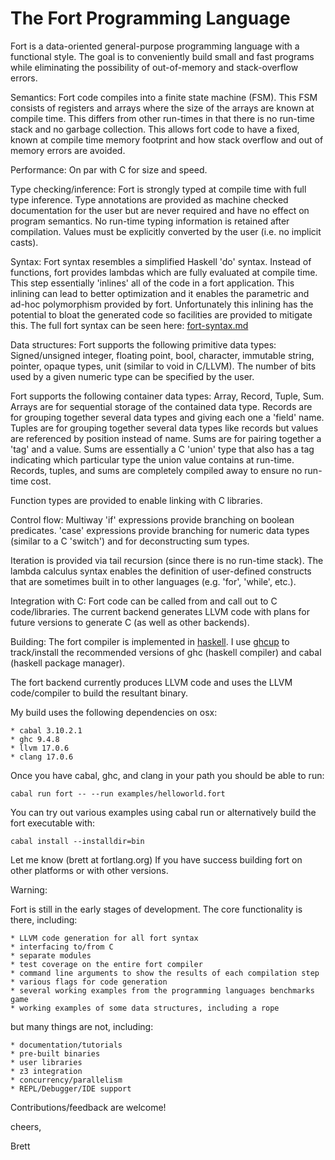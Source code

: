 # The Fort Programming Language

Fort is a data-oriented general-purpose programming language with a functional style.  The goal is to conveniently build small and fast programs while eliminating the possibility of out-of-memory and stack-overflow errors.

Semantics:
  Fort code compiles into a finite state machine (FSM).  This FSM consists of registers and arrays where the size of the arrays are known at compile time.  This differs from other run-times in that there is no run-time stack and no garbage collection.  This allows fort code to have a fixed, known at compile time memory footprint and how stack overflow and out of memory errors are avoided.

Performance:
  On par with C for size and speed.

Type checking/inference:
  Fort is strongly typed at compile time with full type inference.  Type annotations are provided as machine checked documentation for the user but are never required and have no effect on program semantics.  No run-time typing information is retained after compilation.  Values must be explicitly converted by the user (i.e. no implicit casts).

Syntax:
  Fort syntax resembles a simplified Haskell 'do' syntax.  Instead of functions, fort provides lambdas which are fully evaluated at compile time.  This step essentially 'inlines' all of the code in a fort application.  This inlining can lead to better optimization and it enables the parametric and ad-hoc polymorphism provided by fort.  Unfortunately this inlining has the potential to bloat the generated code so facilities are provided to mitigate this.  The full fort syntax can be seen here: [fort-syntax.md](https://github.com/fortlang/fort/blob/main/doc/fort-syntax.md)

Data structures:
  Fort supports the following primitive data types:  Signed/unsigned integer, floating point, bool, character, immutable string, pointer, opaque types, unit (similar to void in C/LLVM).  The number of bits used by a given numeric type can be specified by the user.

  Fort supports the following container data types: Array, Record, Tuple, Sum.  Arrays are for sequential storage of the contained data type.  Records are for grouping together several data types and giving each one a 'field' name.  Tuples are for grouping together several data types like records but values are referenced by position instead of name.  Sums are for pairing together a 'tag' and a value.  Sums are essentially a C 'union' type that also has a tag indicating which particular type the union value contains at run-time.  Records, tuples, and sums are completely compiled away to ensure no run-time cost.

  Function types are provided to enable linking with C libraries.

Control flow:
  Multiway 'if' expressions provide branching on boolean predicates.  'case' expressions provide branching for numeric data types (similar to a C 'switch') and for deconstructing sum types.

  Iteration is provided via tail recursion (since there is no run-time stack).  The lambda calculus syntax enables the definition of user-defined constructs that are sometimes built in to other languages (e.g. 'for', 'while', etc.).

Integration with C:
  Fort code can be called from and call out to C code/libraries.  The current backend generates LLVM code with plans for future versions to generate C (as well as other backends).

Building:
  The fort compiler is implemented in [haskell](https://www.haskell.org).  I use [ghcup](https://www.haskell.org/ghcup) to track/install the recommended versions of ghc (haskell compiler) and cabal (haskell package manager).

  The fort backend currently produces LLVM code and uses the LLVM code/compiler to build the resultant binary.

  My build uses the following dependencies on osx:

    * cabal 3.10.2.1
    * ghc 9.4.8
    * llvm 17.0.6
    * clang 17.0.6

  Once you have cabal, ghc, and clang in your path you should be able to run:

  ```
  cabal run fort -- --run examples/helloworld.fort
  ```

  You can try out various examples using cabal run or alternatively build the fort executable with:

  ```
  cabal install --installdir=bin
  ```

  Let me know (brett at fortlang.org) If you have success building fort on other platforms or with other versions.

Warning:

   Fort is still in the early stages of development.  The core functionality is there, including:

    * LLVM code generation for all fort syntax
    * interfacing to/from C
    * separate modules
    * test coverage on the entire fort compiler
    * command line arguments to show the results of each compilation step
    * various flags for code generation
    * several working examples from the programming languages benchmarks game
    * working examples of some data structures, including a rope

  but many things are not, including:

    * documentation/tutorials
    * pre-built binaries
    * user libraries
    * z3 integration
    * concurrency/parallelism
    * REPL/Debugger/IDE support

  Contributions/feedback are welcome!

cheers,

Brett
